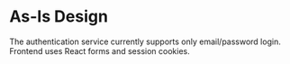 # As-Is Design
The authentication service currently supports only email/password login.
Frontend uses React forms and session cookies.
